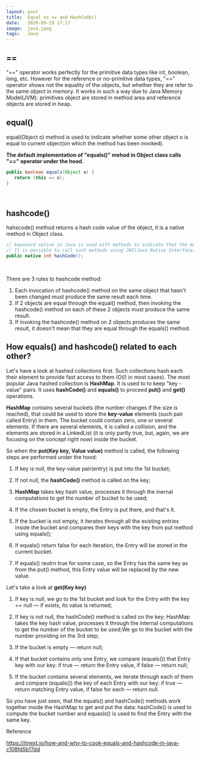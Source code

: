```yaml
---
layout: post
title:  Equal vs == and HashCode()
date:   2020-09-19 17:17
image:  java.jpeg
tags:   Java
---
```


## == 

"==" operator works perfectly for the primitive data types like int, boolean, long, etc. However for the reference or no-primitive data types, "==" operator shows not the equality of the objects, but whether they are refer to the same object in memory. It works in such a way due to Java Memory Model(JVM): primitives object are stored in method area and reference objects are stored in heap.

## equal()

equal(Object o) method is used to indicate whether some other object o is equal to current object(on which the method has been invoked).

**The default implementation of "equals()" mehod in Object class calls "==" operator under the hood**.

```java
public boolean equals(Object o) {
   return (this == o);
}
```

<!-- Line breaks -->
<br/>

## hashcode()

hahscode() method returns a hash code value of the object, it is a native method in Object class.

```java
// keywoard native in Java is used with methods to indicate that the method is implemented in other language. 
// It is possible to call such methods using JNI(Java Native Interface).
public native int hashCode();
```

<!-- Line breaks -->
<br/>

There are 3 rules to hashcode method:

1. Each invocation of hashcode() method on the same object that hasn't been changed must produce the same result each time.
2. If 2 objects are equal through the equal() method, then invoking the hashcode() method on each of these 2 objects must produce the same result.
3. If invoking the hashcode() method on 2 objects produces the same result, it doesn't mean that they are equal through the equals() method.

## How equals() and hashcode() related to each other?

Let's have a look at hashed collections first. Such collections hash each their element to provide fast access to them (O(l) in most cases). The most popular Java hashed collection is **HashMap**. It is used to to keep "key - value" pairs. It uses **hashCode()** and **equals()** to proceed **put()** and **get()** operations. 

**HashMap** contains several buckets (the number changes if the size is reached), that could be used to store the **key-value** elements (such pair called Entry) in them. The bucket could contain zero, one or several elements. If there are several elements, it is called a collision, and the elements are stored in a LinkedList (it is only partly true, but, again, we are focusing on the concept right now) inside the bucket.

So when the **put(Key key, Value value)** method is called, the following steps are performed under the hood:

1. If key is null, the key-value pair(entry) is put into the 1st bucket; 
   
2. If not null, the **hashCode()** method is called on the key;
   
3. **HashMap** takes key hash value, processes it through the inernal computations to get the number of bucket to be used;
   
4. If the chosen bucket is empty, the Entry is put there, and that's it.
   
5. If the bucket is not empty, it iterates through all the existing entries inside the bucket and compares their keys with the key from put method using equals();

6. If equals() return false for each iteration, the Entry will be stored in the current bucket. 

7. If equals() reutrn true for some case, so the Entry has the same key as from the put() method, this Entry value will be replaced by the new value.

Let's take a look at **get(Key key)**

1. If key is null, we go to the 1st bucket and look for the Entry with the key == null — if exists, its value is returned;

2. If key is not null, the hashCode() method is called on the key;
HashMap takes the key hash value, processes it through the internal computations to get the number of the bucket to be used;We go to the bucket with the number providing on the 3rd step;

3. If the bucket is empty — return null;

4. If that bucket contains only one Entry, we compare (equals()) that Entry key with our key: if true — return the Entry value, if false — return null;

5. If the bucket contains several elements, we iterate through each of them and compare (equals()) the key of each Entry with our key: if true — return matching Entry value, if false for each — return null.

So you have just seen, that the equals() and hashCode() methods work together inside the HashMap to get and put the data: hashCode() is used to compute the bucket number and equasls() is used to find the Entry with the same key.


Reference

<https://itnext.io/how-and-why-to-cook-equals-and-hashcode-in-java-c108fd5b17dd>